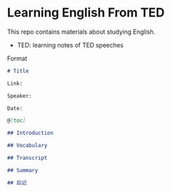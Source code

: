 # Learning English From TED

This repo contains materials about studying English.

- TED: learning notes of TED speeches



Format

```markdown
# Title

Link:

Speaker:  

Date:

@[toc]

## Introduction

## Vocabulary

## Transcript

## Summary

## 后记
```



